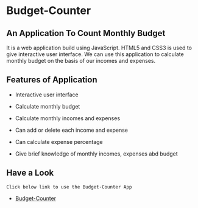 # Budget-Counter

## An Application To Count Monthly Budget 

It is a web application build using JavaScript. 
HTML5 and CSS3 is used to give interactive user interface. 
We can use this application to calculate monthly budget on the basis of our incomes and expenses.

## Features of Application

* Interactive user interface

* Calculate monthly budget

* Calculate monthly incomes and expenses

* Can add or delete each income and expense

* Can calculate expense percentage

* Give brief knowledge of monthly incomes, expenses abd budget

## Have a Look

```
Click below link to use the Budget-Counter App
```
* [Budget-Counter](https://iamajaykharat.github.io/Budget-Counter-App/)


